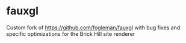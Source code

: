 # fauxgl

Custom fork of https://github.com/fogleman/fauxgl with bug fixes and specific optimizations for the Brick Hill site renderer

